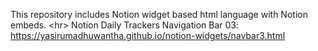 This repository includes Notion widget based html language with Notion embeds.
<hr\>
Notion Daily Trackers Navigation Bar 03: https://yasirumadhuwantha.github.io/notion-widgets/navbar3.html
